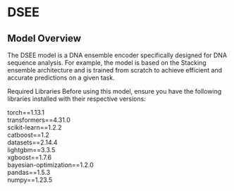 # DSEE
## Model Overview
The DSEE model is a DNA ensemble encoder specifically designed for DNA sequence analysis. For example, the model is based on the Stacking ensemble architecture and is trained from scratch to achieve efficient and accurate predictions on a given task.

Required Libraries
Before using this model, ensure you have the following libraries installed with their respective versions:

torch==1.13.1  
transformers==4.31.0  
scikit-learn==1.2.2  
catboost==1.2  
datasets==2.14.4  
lightgbm==3.3.5  
xgboost==1.7.6  
bayesian-optimization==1.2.0  
pandas==1.5.3  
numpy==1.23.5  
